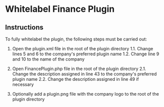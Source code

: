 # Whitelabel Finance Plugin

## Instructions

To fully whitelabel the plugin, the following steps must be carried out:

1. Open the plugin.xml file in the root of the plugin directory
    1.1. Change lines 5 and 6 to the company's preferred plugin name
    1.2. Change line 9 and 10 to the name of the company

2. Open FinancePlugin.php file in the root of the plugin directory
    2.1. Change the description assigned in line 43 to the company's preferred plugin name
    2.2. Change the description assigned in line 49 if necessary

3. Optionally add a plugin.png file with the company logo to the root of the plugin directory